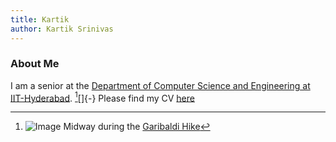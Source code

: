 ```yaml
---
title: Kartik
author: Kartik Srinivas
---
```



### About Me


I am a senior at the [Department of Computer Science and Engineering at IIT-Hyderabad](https://cse.iith.ac.in/).
[^img][]{-} Please find my CV [here](posts/HTSI/images/Research_Resume.pdf)

[^img]: ![Image](posts/HTSI/images/Gbmid.jpg) Midway during the [Garibaldi Hike](https://bcparks.ca/garibaldi-park/)






